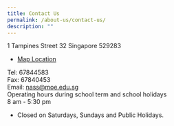 ```yaml
---
title: Contact Us
permalink: /about-us/contact-us/
description: ""
---
```

1 Tampines Street 32 Singapore 529283  

- [Map Location](https://www.google.com/maps/place/Ngee+Ann+Secondary+School/@1.3540477,103.9558598,18z/data=!4m2!3m1!1s0x0:0xb306dfd8338628a6)


Tel: 67844583  <br>
Fax: 67840453 <br>
Email: nass@moe.edu.sg  <br>
Operating hours during school term and school holidays  
8 am - 5:30 pm   
  * Closed on Saturdays, Sundays and Public Holidays.